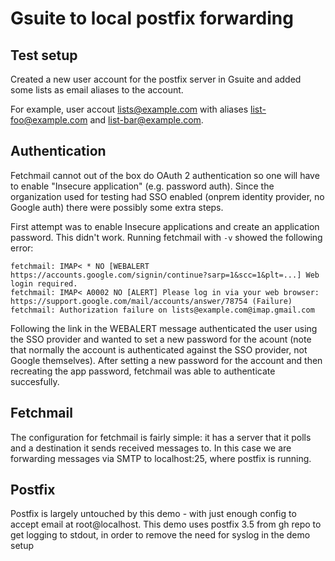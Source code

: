 # Gsuite to local postfix forwarding

## Test setup

Created a new user account for the postfix server in Gsuite and added some lists as email aliases to the account.

For example, user accout lists@example.com with aliases list-foo@example.com and list-bar@example.com.

## Authentication

Fetchmail cannot out of the box do OAuth 2 authentication so one will have to enable "Insecure application" (e.g. password auth).
Since the organization used for testing had SSO enabled (onprem identity provider, no Google auth) there were possibly some extra
steps.

First attempt was to enable Insecure applications and create an application password. This didn't work. Running fetchmail with `-v`
showed the following error:
```
fetchmail: IMAP< * NO [WEBALERT https://accounts.google.com/signin/continue?sarp=1&scc=1&plt=...] Web login required.
fetchmail: IMAP< A0002 NO [ALERT] Please log in via your web browser: https://support.google.com/mail/accounts/answer/78754 (Failure)
fetchmail: Authorization failure on lists@example.com@imap.gmail.com
```

Following the link in the WEBALERT message authenticated the user using the SSO provider and wanted to set a new password for the
acount (note that normally the account is authenticated against the SSO  provider, not Google themselves). After setting a 
new password for the account and then recreating the app password, fetchmail was able to authenticate succesfully.

## Fetchmail

The configuration for fetchmail is fairly simple: it has a server that it polls and a destination it sends received messages to.
In this case we are forwarding messages via SMTP to localhost:25, where postfix is running.

## Postfix

Postfix is largely untouched by this demo - with just enough config to accept email at root@localhost.
This demo uses postfix 3.5 from gh repo to get logging to stdout, in order to remove the need for syslog
in the demo setup

